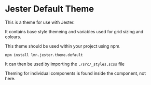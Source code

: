 # Jester Default Theme

This is a theme for use with Jester.

It contains base style themeing and variables used for grid sizing and colours.

This theme should be used within your project using npm.

    npm install lmn.jester.theme.default

It can then be used by importing the `./src/_styles.scss` file

Theming for individual components is found inside the component, not here.